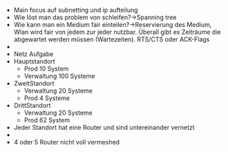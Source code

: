 - Main focus auf subnetting und ip aufteilung
- Wie löst man das problem von schleifen?→Spanning tree
- Wie kann man ein Medium fair einteilen?→Reservierung des Medium, Wlan wird fair von jedem zur jeder nutzbar. Überall gibt es Zeiträume die abgewartet werden müssen (Wartezeiten). RTS/CTS oder ACK-Flags
- 
- Netz Aufgabe 
- Hauptstandort
    - Prod 10 System
    - Verwaltung 100 Systeme
- ZweitStandort
    - Verwaltung 20 Systeme
    - Prod 4 Systeme
- DrittStandort
    - Verwaltung 20 Systeme
    - Prod 62 System 
- Jeder Standort hat eine Router und sind untereinander vernetzt
- 
- 4 oder 5 Router nicht voll vermeshed
